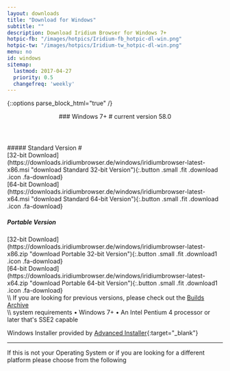 ```yaml
---
layout: downloads
title: "Download for Windows"
subtitle: ""
description: Download Iridium Browser for Windows 7+
hotpic-fb: "/images/hotpics/Iridium-fb_hotpic-dl-win.png"
hotpic-tw: "/images/hotpics/Iridium-tw_hotpic-dl-win.png"
menu: no
id: windows
sitemap:
  lastmod: 2017-04-27
  priority: 0.5
  changefreq: 'weekly'
---
```


{::options parse_block_html="true" /}
<div class="icon dl fa-windows"></div>
<header>
### Windows 7+ #
current version 58.0
</header>

<div class="container 50%">
##### Standard Version #
<div class="row">
<div class="6u 12u$(small) align-center">[32-bit Download](https://downloads.iridiumbrowser.de/windows/iridiumbrowser-latest-x86.msi "download Standard 32-bit Version"){:.button .small .fit .download .icon .fa-download}
</div>
<div class="6u 12u$(small) align-center">
[64-bit Download](https://downloads.iridiumbrowser.de/windows/iridiumbrowser-latest-x64.msi "download Standard 64-bit Version"){:.button .small .fit .download .icon .fa-download}
</div>
</div>

##### Portable Version #

<div class="row">
<div class="6u 12u$(small) align-center">
[32-bit Download](https://downloads.iridiumbrowser.de/windows/iridiumbrowser-latest-x86.zip "download Portable 32-bit Version"){:.button .small .fit .download1 .icon .fa-download}
</div>
<div class="6u 12u$(small) align-center">
[64-bit Download](https://downloads.iridiumbrowser.de/windows/iridiumbrowser-latest-x64.zip "download Portable 64-bit Version"){:.button .small .fit .download1 .icon .fa-download}
</div>
</div></div>
\\
If you are looking for previous versions, please check out the <a href="https://downloads.iridiumbrowser.de/windows/" target="_blank">Builds Archive</a><br/>
\\
system requirements   
&#8226; Windows 7+   
&#8226; An Intel Pentium 4 processor or later that's SSE2 capable
     
Windows Installer provided by [Advanced Installer](http://www.advancedinstaller.com/ "Advanced Installer"){:target="_blank"}
	 
---

If this is not your Operating System or if you are looking for a different platform please choose from the following